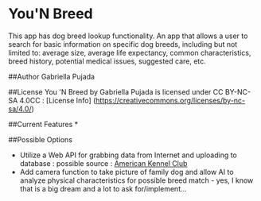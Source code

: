 # You'N Breed

This app has dog breed lookup functionality.
An app that allows a user to search for basic information on specific dog breeds, including but not limited to: 
average size, average life expectancy, common characteristics, breed history, potential medical issues, suggested care, etc.

##Author
Gabriella Pujada

##License
You 'N Breed by Gabriella Pujada is licensed under CC BY-NC-SA 4.0CC : [License Info] (https://creativecommons.org/licenses/by-nc-sa/4.0/)

##Current Features
*

##Possible Options
* Utilize a Web API for grabbing data from Internet and uploading to database : possible source : [American Kennel Club](https://akc.org)
* Add camera function to take picture of family dog and allow AI to analyze physical characteristics for possible breed match - yes, I know that is a big dream and a lot to ask for/implement...
